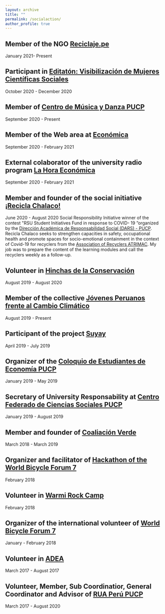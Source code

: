 ```yaml
---
layout: archive
title: ""
permalink: /socialaction/
author_profile: true
---
```


## Member of the NGO [Reciclaje.pe](https://reciclaje.pe/)
January 2021- Present

## Participant in [Editatón: Visibilización de Mujeres Científicas Sociales](https://facultad.pucp.edu.pe/ciencias-sociales/notas-de-prensa/resultados-editaton-visibilizar-las-mujeres-cientificas-sociales/)
October 2020 - December 2020

## Member of [Centro de Música y Danza PUCP](https://www.facebook.com/CEMDUCPUCP)
September 2020 - Present

## Member of the Web area at [Económica](https://economica.pe/)
September 2020 - February 2021

## External colaborator of the university radio program [La Hora Económica](https://www.facebook.com/Hora-Econ%C3%B3mica-1895242167385938)
September 2020 - February 2021

## Member and founder of the social initiative [¡Recicla Chalaco!](https://www.facebook.com/Recicla.Chalaco/)
June 2020 - August 2020
Social Responsibility Initiative winner of the contest "RSU Student Initiatives Fund in response to COVID-
19 ”organized by the [Dirección Académica de Responsabilidad Social (DARS) - PUCP](https://dars.pucp.edu.pe/). Recicla Chalaco seeks to strengthen capacities in safety, occupational health and promote spaces for socio-emotional containment in the context of Covid-19 for recyclers from the [Association of Recyclers ATRIMAC](https://www.facebook.com/Asociaci%C3%B3n-De-Recicladores-Atrimac-724623260914725). My job was to prepare the content of the learning modules and call the recyclers weekly as a follow-up. 

## Volunteer in [Hinchas de la Conservación](https://www.facebook.com/hinchasdelaconservacion)
August 2019 - August 2020

## Member of the collective [Jóvenes Peruanos frente al Cambio Climático](https://www.facebook.com/jpccperu)
August 2019 - Present

## Participant of the project [Suyay](https://jpccperu.com/equipos/suyay/)
April 2019 - July 2019

## Organizer of the [Coloquio de Estudiantes de Economía PUCP](https://www.facebook.com/coloquioestudianteseconomiapucp)
January 2019 - May 2019

## Secretary of University Responsability at [Centro Federado de Ciencias Sociales PUCP](https://www.facebook.com/cf.sociales) 
January 2019 - August 2019

## Member and founder of [Coaliación Verde](https://www.facebook.com/Coalici%C3%B3n-Verde-786441915064180)
March 2018 - March 2019

## Organizer and facilitator of [Hackathon of the World Bicycle Forum 7](https://www.facebook.com/photo.php?fbid=1018283028334343&set=t.100007369514531&type=3)
February 2018

## Volunteer in [Warmi Rock Camp](https://proa.pe/ong/warmi-rock-camp-peru)
February 2018

## Organizer of the international volunteer of [World Bicycle Forum 7](https://www.facebook.com/ForoMundialBici)
January - February 2018

## Volunteer in [ADEA](https://www.facebook.com/adeaperu)
March 2017 - August 2017

## Volunteer, Member, Sub Coordinatior, General Coordinator and Advisor of [RUA Perú PUCP](https://www.facebook.com/ruapucp)
March 2017 - August 2020


